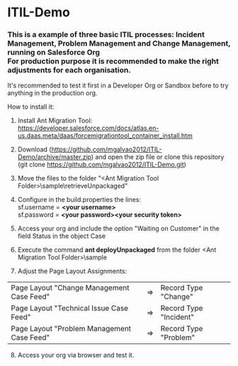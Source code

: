 # ITIL-Demo

<h3>This is a example of three basic ITIL processes: Incident Management, Problem Management and Change Management, running on Salesforce Org<br/>
For production purpose it is recommended to make the right adjustments for each organisation.</h3>
It's recommended to test it first in a Developer Org or Sandbox before to try anything in the production org.

How to install it:
1) Install Ant Migration Tool: https://developer.salesforce.com/docs/atlas.en-us.daas.meta/daas/forcemigrationtool_container_install.htm

2) Download (https://github.com/mgalvao2012/ITIL-Demo/archive/master.zip) and open the zip file or clone this repository (git clone https://github.com/mgalvao2012/ITIL-Demo.git)

3) Move the files to the folder "\<Ant Migration Tool Folder\>\\sample\\retrieveUnpackaged"

4) Configure in the build.properties the lines:<br/> 
sf.username = <strong>\<your username\></strong><br/>
sf.password = <strong>\<your password\>\<your security token\></strong><br/>
  
5) Access your org and include the option "Waiting on Customer" in the field Status in the object Case

6) Execute the command <strong>ant deployUnpackaged</strong> from the folder \<Ant Migration Tool Folder\>\\sample

7) Adjust the Page Layout Assignments:<br/>
<table>
  <tr><td>Page Layout "Change Management Case Feed"</td><td>=></td><td>Record Type "Change"</td></tr>
  <tr><td>Page Layout "Technical Issue Case Feed"</td><td>=></td><td>Record Type "Incident"</td></tr>
  <tr><td>Page Layout "Problem Management Case Feed"</td><td>=></td><td>Record Type "Problem"</td></tr>
</table>

8) Access your org via browser and test it.
